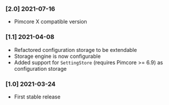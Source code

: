 ### [2.0] 2021-07-16

* Pimcore X compatible version

### [1.1] 2021-04-08

* Refactored configuration storage to be extendable
* Storage engine is now configurable
* Added support for `SettingStore` (requires Pimcore >= 6.9) as configuration storage

### [1.0] 2021-03-24

* First stable release
